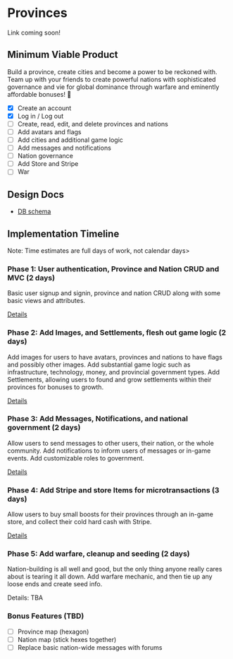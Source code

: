 # Provinces

Link coming soon!

## Minimum Viable Product

Build a province, create cities and become a power to be reckoned with.  Team up
with your friends to create powerful nations with sophisticated governance and
vie for global dominance through warfare and eminently affordable bonuses! :money_with_wings:

- [x] Create an account
- [x] Log in / Log out
- [ ] Create, read, edit, and delete provinces and nations
- [ ] Add avatars and flags
- [ ] Add cities and additional game logic
- [ ] Add messages and notifications
- [ ] Nation governance
- [ ] Add Store and Stripe
- [ ] War

## Design Docs
* [DB schema][schema]

[schema]: ./docs/schema.md

## Implementation Timeline
Note: Time estimates are full days of work, not calendar days>

### Phase 1: User authentication, Province and Nation CRUD and MVC (2 days)

Basic user signup and signin, province and nation CRUD along with some basic
views and attributes.

[Details][phase-one]

### Phase 2: Add Images, and Settlements, flesh out game logic (2 days)

Add images for users to have avatars, provinces and nations to have flags and
possibly other images.  Add substantial game logic such as infrastructure,
technology, money, and provincial government types.  Add Settlements, allowing
users to found and grow settlements within their provinces for bonuses to
growth.

[Details][phase-two]

### Phase 3: Add Messages, Notifications, and national government (2 days)

Allow users to send messages to other users, their nation, or the whole
community.  Add notifications to inform users of messages or in-game events.
Add customizable roles to government.


[Details][phase-three]

### Phase 4: Add Stripe and store Items for microtransactions (3 days)

Allow users to buy small boosts for their provinces through an in-game store,
and collect their cold hard cash with Stripe.

[Details][phase-four]

### Phase 5: Add warfare, cleanup and seeding (2 days)

Nation-building is all well and good, but the only thing anyone really cares
about is tearing it all down.  Add warfare mechanic, and then tie up any loose
ends and create seed info.

Details: TBA


### Bonus Features (TBD)
- [ ] Province map (hexagon)
- [ ] Nation map (stick hexes together)
- [ ] Replace basic nation-wide messages with forums

[phase-one]: ./docs/phases/phase1.md
[phase-two]: ./docs/phases/phase2.md
[phase-three]: ./docs/phases/phase3.md
[phase-four]: ./docs/phases/phase4.md
